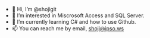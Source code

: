 - 👋 Hi, I’m @shojigit
- 👀 I’m interested in Miscrosoft Access and SQL Server.
- 🌱 I’m currently learning C# and how to use Github.
- 📫 You can reach me by email, shoji@ipso.ws

<!---
shojigit/shojigit is a ✨ special ✨ repository because its `README.md` (this file) appears on your GitHub profile.
You can click the Preview link to take a look at your changes.
--->
